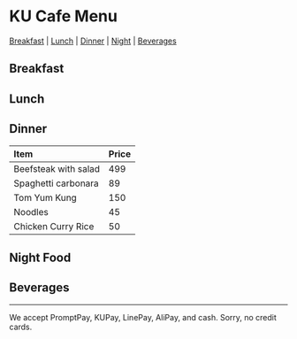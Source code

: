 # KU Cafe Menu

[Breakfast](#breakfast) | [Lunch](#lunch) | [Dinner](#dinner) | [Night](#night-food) | [Beverages](#beverages)


## Breakfast


## Lunch 


## Dinner

| Item                      | Price    |
|:--------------------------|----------|
| Beefsteak with salad      | 499      |
| Spaghetti carbonara       | 89       |
| Tom Yum Kung              | 150      |
| Noodles                   | 45       |
| Chicken Curry Rice        | 50       |

## Night Food


## Beverages



---

We accept PromptPay, KUPay, LinePay, AliPay, and cash. Sorry, no credit cards.
